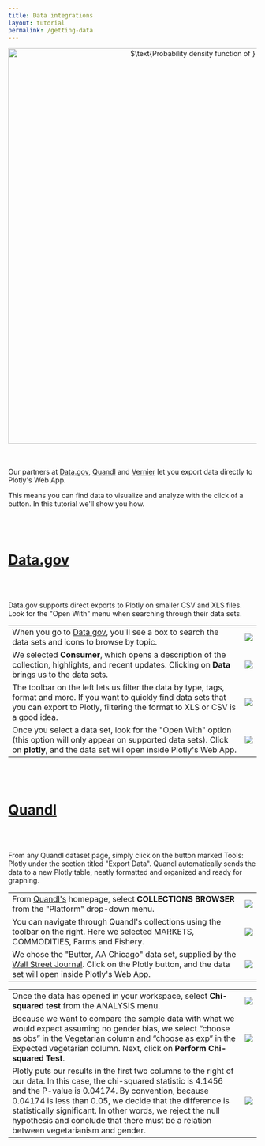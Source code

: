 ```yaml
---
title: Data integrations
layout: tutorial
permalink: /getting-data
---
```


<div>
    <a href="https://plot.ly/~jackp/4102/" target="_blank" title="$\text{Probability density function of } \chi^2_k$" style="display: block; text-align: center;"><img src="https://plot.ly/~jackp/4102.png" alt="$\text{Probability density function of } \chi^2_k$" style="max-width: 100%;width: 800px;"  width="800" onerror="this.onerror=null;this.src='https://plot.ly/404.png';" /></a>
    <script data-plotly="jackp:4102" src="https://plot.ly/embed.js" async></script>
</div>

<br />
<br />

<p>Our partners at <a href="www.data.gov">Data.gov</a>, <a href="https://www.quandl.com/">Quandl</a> and <a href="http://www.vernier.com/">Vernier</a> let you export data directly to Plotly's Web App.</p>

<p>This means you can find data to visualize and analyze with the click of a button. In this tutorial we'll show you how.</p>


<br />
<br />

<h1><a href="https://www.data.gov/meta/open-apps/">Data.gov</a></h1>

<br />
<br />

<p>Data.gov supports direct exports to Plotly on smaller CSV and XLS files. Look for the "Open With" menu when searching through their data sets.</p>

<table>
<tbody>
<tr>
<td>When you go to <a href="www.data.gov">Data.gov</a>, you'll see a box to search the data sets and icons to browse by topic.</td>
<td><img src="http://i.imgur.com/K8MSiIV.png"></td>
</tr>
<tr>
<td>We selected <b>Consumer</b>, which opens a description of the collection, highlights, and recent updates. Clicking on <b>Data</b> brings us to the data sets.</td>
<td><img src="http://i.imgur.com/zdbxVr3.png"></td>
</tr>
<tr>
<td>The toolbar on the left lets us filter the data by type, tags, format and more. If you want to quickly find data sets that you can export to Plotly, filtering the format to XLS or CSV is a good idea.</td>
<td><img src="http://i.imgur.com/L5LLlFn.png"></td>
</tr>
<tr>
<td>Once you select a data set, look for the "Open With" option (this option will only appear on supported data sets). Click on <b>plotly</b>, and the data set will open inside Plotly's Web App.</td>
<td><img src="http://i.imgur.com/IowB7mf.png"></td>
</tr>
</tbody>
</table>

<br />
<br />

<h1><a href="https://www.quandl.com/help/plotly">Quandl</a></h1>

<br />
<br />

<p>From any Quandl dataset page, simply click on the button marked Tools: Plotly under the section titled "Export Data". Quandl automatically sends the data to a new Plotly table, neatly formatted and organized and ready for graphing.</p>

<table>
<tbody>
<tr>
<td>From <a href="www.data.gov">Quandl's</a> homepage, select <b>COLLECTIONS BROWSER</b> from the "Platform" drop-down menu.</td>
<td><img src="http://i.imgur.com/HcAPBqq.png"></td>
</tr>
<tr>
<td>You can navigate through Quandl's collections using the toolbar on the right. Here we selected MARKETS, COMMODITIES, Farms and Fishery.</td>
<td><img src="http://i.imgur.com/BZEQ9C4.png"></td>
</tr>
<tr>
<td>We chose the "Butter, AA Chicago" data set, supplied by the <a href="http://www.wsj.com/">Wall Street Journal</a>. Click on the Plotly button, and the data set will open inside Plotly's Web App.</td>
<td><img src="http://i.imgur.com/L5LLlFn.png"></td>
</tr>
</tbody>
</table>

<table>
<tbody>

<tr>
<td>Once the data has opened in your workspace, select <strong>Chi-squared test</strong> from the ANALYSIS menu.</td>
<td><img src="http://i.imgur.com/Skp90ha.png"></td>
</tr>

<tr>
<td>Because we want to compare the sample data with what we would expect assuming no gender bias, we select “choose as obs” in the Vegetarian column and “choose as exp” in the Expected vegetarian column. Next, click on <strong>Perform Chi-squared Test</strong>.</td>
<td><img src="http://i.imgur.com/i6Y1ZiD.png"></td>
</tr>

<tr>
<td>Plotly puts our results in the first two columns to the right of our data. In this case, the chi-squared statistic is 4.1456 and the P-value is 0.04174. By convention, because 0.04174 is less than 0.05, we decide that the difference is statistically significant. In other words, we reject the null hypothesis and conclude that there must be a relation between vegetarianism and gender.</td>
<td><img src="http://i.imgur.com/7fkBMjX.png"></td>
</tr>

</tbody>
</table>

